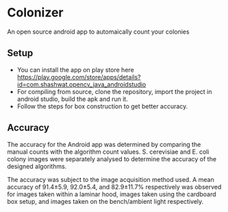# Colonizer
An open source android app to automaically count your colonies

## Setup
* You can install the app on play store here https://play.google.com/store/apps/details?id=com.shashwat.opencv_java_androidstudio
* For compiling from source, clone the repository, import the project in android studio, build the apk and run it.
* Follow the steps for box construction to get better accuracy.

## Accuracy
The accuracy for the Android app was determined by comparing the manual counts with the algorithm
count values. S. cerevisiae and E. coli colony images were separately analysed to determine
the accuracy of the designed algorithms.

The accuracy was subject to the image acquisition method used. A mean accuracy of 91.4±5.9,
92.0±5.4, and 82.9±11.7% respectively was observed for images taken within a laminar hood, images
taken using the cardboard box setup, and images taken on the bench/ambient light respectively.
